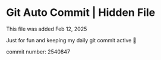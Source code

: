 # Git Auto Commit | Hidden File

This file was added Feb 12, 2025

Just for fun and keeping my daily git commit active 🤪

commit number: 2540847
